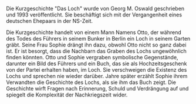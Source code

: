 Die Kurzgeschichte "Das Loch" wurde von Georg M. Oswald geschrieben und 1993 veröffentlicht. Sie beschäftigt sich mit der Vergangenheit eines deutschen Ehepaars in der NS-Zeit.

Die Kurzgeschichte handelt von einem Mann Namens Otto, der während des Todes des Führers in seinem Bunker in Berlin ein Loch in seinem Garten gräbt. Seine Frau Sophie drängt ihn dazu, obwohl Otto nicht so ganz dabei ist. 
Er ist besorgt, dass die Nachbarn das Graben des Lochs ungewöhnlich finden könnten. Otto und Sophie vergraben symbolische Gegenstände, darunter ein Bild des Führers und ein Buch, das sie als Hochzeitsgeschenk von der Partei erhalten haben, im Loch. Sie verschweigen die Existenz des Lochs und sprechen nie wieder darüber. Jahre später erzählt Sophie ihrem Verwandten die Geschichte des Lochs, als sie ihm das Buch zeigt. Die Geschichte wirft Fragen nach Erinnerung, Schuld und Verdrängung auf und spiegelt die Komplexität der Nachkriegszeit wider.